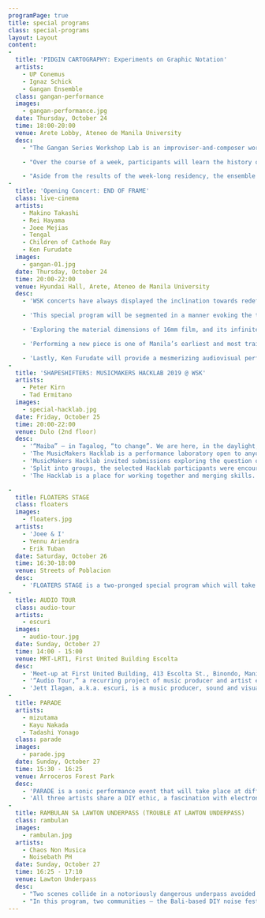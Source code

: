 ```yaml
---
programPage: true
title: special programs
class: special-programs
layout: Layout
content:
-
  title: 'PIDGIN CARTOGRAPHY: Experiments on Graphic Notation'
  artists:
    - UP Conemus
    - Ignaz Schick
    - Gangan Ensemble
  class: gangan-performance
  images:
    - gangan-performance.jpg
  date: Thursday, October 24
  time: 18:00-20:00
  venue: Arete Lobby, Ateneo de Manila University
  desc:
    - "The Gangan Series Workshop Lab is an improviser-and-composer workshop which explores the potential of graphic scores and playing in medium-to-large ensembles. Graphic scores’ emphasis on alternative procedures allows more flexibility and possibilities yet retains or reconfigures certain compositional devices."

    - "Over the course of a week, participants will learn the history of graphic notation and undergo various exercises that will aid them in developing their own compositional strategies and notational systems which will culminate in a collaboratively-composed graphic score to be performed at PIDGIN CARTOGRAPHY: Experiments on Graphic Notation by selected festival musicians."

    - "Aside from the results of the week-long residency, the ensemble will perform two other scores: Tad Ermitaño’s “Malaganito 1.0” — a video score that only partially specifies and loosely suggests moods and rhythms — and another from Ignaz Schick, a Berlin-based experimental musician who specializes in free jazz and improvisation."
-
  title: 'Opening Concert: END OF FRAME'
  class: live-cinema
  artists:
    - Makino Takashi
    - Rei Hayama
    - Joee Mejias
    - Tengal
    - Children of Cathode Ray
    - Ken Furudate
  images:
    - gangan-01.jpg
  date: Thursday, October 24
  time: 20:00-22:00
  venue: Hyundai Hall, Arete, Ateneo de Manila University
  desc:
    - 'WSK concerts have always displayed the inclination towards redefining the limits of audiovisual performance. Synthesizing the visual with the sonic to form synesthetic displays, WSK events draw not only from live and expanded cinematic tradition but rather from a long lineage of photographic, performative, and experiential forms including the camera obscura, the panorama and diorama, the magic lantern, the color organ, liquid light shows and other theatrical formats.'

    - 'This special program will be segmented in a manner evoking the transformation of the moving image:'

    - 'Exploring the material dimensions of 16mm film, and its infinite possibilities, Makino Takashi and Rei Hayama will present the collaborative result of a recently-concluded experimental film workshop they conducted. In collaboration with WSK founder Tengal, live improvisational music and performances will augment and interact with the projected filmic output producing a highly sensorial event featuring the interplay of light, motion, bodies, and electronics.'

    - 'Performing a new piece is one of Manila’s earliest and most trailblazing experimental media art groups: The Children of Cathode Ray. Established in 1989, three of the group’s original core members — Tad Ermitaño, Magyar Tuason, and Jing Garcia — will work with an arsenal of obsolete technology. A Cathode Ray piece might have radios and 4-second cassette-tape loops feeding into a mix filled with drums and electronic percussion, effected guitars, synthesized pads, vintage gears and passionate raving in an invented language, which would in turn be augmented visually by video feedback, projections of exposed Super-8 abraded with a variety of kitchen implements, or VHS spliced on a pair of consumer VCRs. The Children of Cathode Ray created the sound of the future, yesterday.'

    - 'Lastly, Ken Furudate will provide a mesmerizing audiovisual performance wholly generated through digital means. Deeply influenced by minimalist aesthetics, Furudate concentrates on the simplest elements such as sine waves, pulses, dots, lines, and loop functions, and scales them up to states of overwhelming complexity, at times featuring smooth and transfixing moiré-fringed vortices and subtly-oscillating washes of spectral noise.'
-
  title: 'SHAPESHIFTERS: MUSICMAKERS HACKLAB 2019 @ WSK'
  artists:
    - Peter Kirn
    - Tad Ermitano
  images:
    - special-hacklab.jpg
  date: Friday, October 25
  time: 20:00-22:00
  venue: Dulo (2nd floor)
  desc:
    - '“Maiba” – in Tagalog, “to change”. We are here, in the daylight, in ordinary reality. Often, to say or do something with power, we have this idea that breaking on through to the other side (to quote Jim Morrison) requires that we transform ourselves. With sound. With light, with objects, with costumes, with ritual, with words. To get across, we have to break — and break with — the daylight world of appearances. -Tad Ermitaño'
    - 'The MusicMakers Hacklab is a performance laboratory open to anyone interested in attempting together what is inconceivable alone and aims to invent tools and strategies for improvised play. By encouraging new collaborative performances which explore music as a speculative medium for sustainability, wherein artists work together to generate rather than compete for resources, to propagate rather than consume, the MusicMakers Hacklab seeks to provide a platform for inspiration and knowledge exchange, allowing practitioners from a range of disciplines to create and play, and to find new ways of exploring the current and future potentials that lie in interfacing music with technology and other fields of practice.'
    - 'MusicMakers Hacklab invited submissions exploring the question of how performance practice and invention can change the performer, how its transformative potential can make the performer visible or entirely invisible, and how collaborations can remake each other’s roles.'
    - 'Split into groups, the selected Hacklab participants were encouraged to collaboratively develop ideas over the course of a week, allowing participants to fully utilize one’s unique skill set while learning from each other and adapting to a joint workflow. In this program, the resulting projects will be presented in front of a live audience. These might be high tech or low tech, speculative or punk, involving projection, puppetry, prosthetics, and makeup, in instruments that reshape our bodies and voices, or in the metamorphic power of sound itself. '
    - 'The Hacklab is a place for working together and merging skills. It is not a workshop but an open laboratory where anyone can freely experiment and participate in collective learning.'

-
  title: FLOATERS STAGE
  class: floaters
  images:
    - floaters.jpg
  artists:
    - 'Joee & I'
    - Yennu Ariendra
    - Erik Tuban
  date: Saturday, October 26
  time: 16:30-18:00
  venue: Streets of Poblacion
  desc:
    - 'FLOATERS STAGE is a two-pronged special program which will take place along the streets and in the open public spaces of Poblacion, Makati. Featuring two unorthodox pairings, this program will start with a street performance from avant-pop electronica solo project Joee & I along with the Poblacion Marching Band. This parade will lead to a secret final stage where musician Yennu Ariendra and producer-publisher Erik Tuban will jointly perform the results of their brief studio collaboration conceptually and sonically hinged on vernacular musical genres prevalent in their respective areas of residence: dangdut koplo and budots.'
-
  title: AUDIO TOUR
  class: audio-tour
  artists:
    - escuri
  images:
    - audio-tour.jpg
  date: Sunday, October 27
  time: 14:00 - 15:00
  venue: MRT-LRT1, First United Building Escolta
  desc:
    - 'Meet-up at First United Building, 413 Escolta St., Binondo, Manila'
    - '“Audio Tour,” a recurring project of music producer and artist escuri, is a soundwalk activity which encourages active listening among participants as they wander around specific locations as an alternative way of perceiving and relating to one’s environment. This iteration invites the audience to stroll through the historic street of Escolta in Manila. Designed to encourage an awareness of the omnipresence of sound, this program treats spaces as living organisms, each possessing their own unique character, communicating its stories through sound.'
    - 'Jett Ilagan, a.k.a. escuri, is a music producer, sound and visual artist from Laguna, Philippines. His audio works explore sound and particularly the idea of “cultural soundscapes” through various methods such as field recordings and personal encounters with the subject environment and its locals.'
-
  title: PARADE
  artists:
    - mizutama
    - Kayu Nakada
    - Tadashi Yonago
  class: parade
  images:
    - parade.jpg
  date: Sunday, October 27
  time: 15:30 - 16:25
  venue: Arroceros Forest Park
  desc:
    - 'PARADE is a sonic performance event that will take place at different parts of the Arroceros Forest Park. Three artists — mizutama, Kayu Nakada, and Tadashi Yonago — will invite local musicians to participate in a performance which will be broadcasted via FM transmitters. By distributing radios to the audience and encouraging them to manipulate the device in any way they see fit, the artists aim to reaffirm the idea of listening as an active process, thereby establishing the audience as equal collaborators in this aural gestalt.'
    - 'All three artists share a DIY ethic, a fascination with electronics and aleatoric processes, and a tendency to find beauty in everyday life. These sensibilities are evident in this program which aims to activate the site as a sanctuary for ludic interactions.'
-
  title: RAMBULAN SA LAWTON UNDERPASS (TROUBLE AT LAWTON UNDERPASS)
  class: rambulan
  images:
    - rambulan.jpg
  artists:
    - Chaos Non Musica
    - Noisebath PH
  date: Sunday, October 27
  time: 16:25 - 17:10
  venue: Lawton Underpass
  desc:
    - "Two scenes collide in a notoriously dangerous underpass avoided by most pedestrians who would rather play real-life Frogger than risk getting mugged at knifepoint. Newly renovated, with its grime-caked tiled surfaces haphazardly scrubbed and its inhabitants evicted and dehumanized, the underpass is slowly regaining the trust of the commuters it terrified in the past."
    - "In this program, two communities — the Bali-based DIY noise festival Chaos Non Musica and Manila-based experimental collective Noisebath PH — square off to once again disrupt the area’s foot traffic and jolt passersby out of their 9-to-5 stupor with their careful selection of guttural growls and banshee screams, skull-drilling skronks and grating waves of static."
---
```

